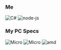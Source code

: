 ### Me
![C#](https://img.shields.io/badge/c%23-%23239120.svg?style=for-the-badge&logo=c-sharp&logoColor=white)
![node-js](https://img.shields.io/badge/NodeJS-239120?style=for-the-badge&logo=node-js&logoColor=white)

### My PC Specs
![Micro](https://img.shields.io/badge/AsRock-Z370%20Extreme%204-blue?style=for-the-badge)
![Micro](https://img.shields.io/badge/Intel-Core_i3_8th-blue?style=for-the-badge&logo=intel&logoColor=white)
![amd](https://img.shields.io/badge/AMD-SAPHIRE%20Nitro%20R9%20380%204GB-blue?style=for-the-badge&logo=amd&logoColor=white)

<!--
**ELKABILLA/ELKABILLA** is a ✨ _special_ ✨ repository because its `README.md` (this file) appears on your GitHub profile.

Here are some ideas to get you started:

- 🔭 I’m currently working on ...
- 🌱 I’m currently learning ...
- 👯 I’m looking to collaborate on ...
- 🤔 I’m looking for help with ...
- 💬 Ask me about ...
- 📫 How to reach me: ...
- 😄 Pronouns: ...
- ⚡ Fun fact: ...
-->
